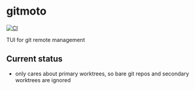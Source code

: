 # gitmoto

[![CI](https://github.com//gitmoto/workflows/CI/badge.svg)](https://github.com//gitmoto/actions)

TUI for git remote management

## Current status

- only cares about primary worktrees, so bare git repos and secondary worktrees are ignored
